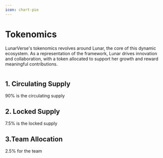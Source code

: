```yaml
---
icon: chart-pie
---
```


# Tokenomics

LunarVerse's tokenomics revolves around Lunar, the core of this dynamic ecosystem. As a representation of the framework, Lunar drives innovation and collaboration, with a token allocated to support her growth and reward meaningful contributions.

<figure><img src="../.gitbook/assets/dfdhf.png" alt=""><figcaption></figcaption></figure>

## 1. Circulating Supply

90% is the circulating supply&#x20;

## 2. Locked Supply

7.5% is the locked supply

## 3.Team Allocation

2.5% for the team

